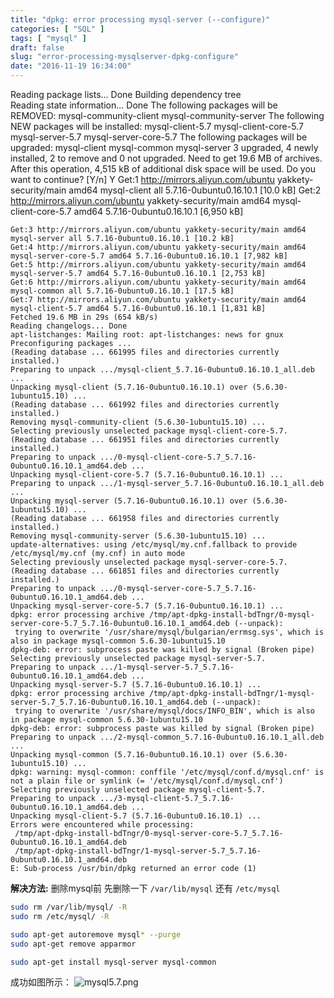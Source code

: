 ```yaml
---
title: "dpkg: error processing mysql-server (--configure)"
categories: [ "SQL" ]
tags: [ "mysql" ]
draft: false
slug: "error-processing-mysqlserver-dpkg-configure"
date: "2016-11-19 16:34:00"
---
```


Reading package lists... Done
Building dependency tree       
Reading state information... Done
The following packages will be REMOVED:
  mysql-community-client mysql-community-server
The following NEW packages will be installed:
  mysql-client-5.7 mysql-client-core-5.7 mysql-server-5.7
  mysql-server-core-5.7
The following packages will be upgraded:
  mysql-client mysql-common mysql-server
3 upgraded, 4 newly installed, 2 to remove and 0 not upgraded.
Need to get 19.6 MB of archives.
After this operation, 4,515 kB of additional disk space will be used.
Do you want to continue? [Y/n] Y
Get:1 http://mirrors.aliyun.com/ubuntu yakkety-security/main amd64 mysql-client all 5.7.16-0ubuntu0.16.10.1 [10.0 kB]
Get:2 http://mirrors.aliyun.com/ubuntu yakkety-security/main amd64 mysql-client-core-5.7 amd64 5.7.16-0ubuntu0.16.10.1 [6,950 kB]
```
Get:3 http://mirrors.aliyun.com/ubuntu yakkety-security/main amd64 mysql-server all 5.7.16-0ubuntu0.16.10.1 [10.2 kB]
Get:4 http://mirrors.aliyun.com/ubuntu yakkety-security/main amd64 mysql-server-core-5.7 amd64 5.7.16-0ubuntu0.16.10.1 [7,982 kB]
Get:5 http://mirrors.aliyun.com/ubuntu yakkety-security/main amd64 mysql-server-5.7 amd64 5.7.16-0ubuntu0.16.10.1 [2,753 kB]
Get:6 http://mirrors.aliyun.com/ubuntu yakkety-security/main amd64 mysql-common all 5.7.16-0ubuntu0.16.10.1 [17.5 kB]
Get:7 http://mirrors.aliyun.com/ubuntu yakkety-security/main amd64 mysql-client-5.7 amd64 5.7.16-0ubuntu0.16.10.1 [1,831 kB]
Fetched 19.6 MB in 29s (654 kB/s)                                              
Reading changelogs... Done
apt-listchanges: Mailing root: apt-listchanges: news for gnux
Preconfiguring packages ...
(Reading database ... 661995 files and directories currently installed.)
Preparing to unpack .../mysql-client_5.7.16-0ubuntu0.16.10.1_all.deb ...
Unpacking mysql-client (5.7.16-0ubuntu0.16.10.1) over (5.6.30-1ubuntu15.10) ...
(Reading database ... 661992 files and directories currently installed.)
Removing mysql-community-client (5.6.30-1ubuntu15.10) ...
Selecting previously unselected package mysql-client-core-5.7.
(Reading database ... 661951 files and directories currently installed.)
Preparing to unpack .../0-mysql-client-core-5.7_5.7.16-0ubuntu0.16.10.1_amd64.deb ...
Unpacking mysql-client-core-5.7 (5.7.16-0ubuntu0.16.10.1) ...
Preparing to unpack .../1-mysql-server_5.7.16-0ubuntu0.16.10.1_all.deb ...
Unpacking mysql-server (5.7.16-0ubuntu0.16.10.1) over (5.6.30-1ubuntu15.10) ...
(Reading database ... 661958 files and directories currently installed.)
Removing mysql-community-server (5.6.30-1ubuntu15.10) ...
update-alternatives: using /etc/mysql/my.cnf.fallback to provide /etc/mysql/my.cnf (my.cnf) in auto mode
Selecting previously unselected package mysql-server-core-5.7.
(Reading database ... 661851 files and directories currently installed.)
Preparing to unpack .../0-mysql-server-core-5.7_5.7.16-0ubuntu0.16.10.1_amd64.deb ...
Unpacking mysql-server-core-5.7 (5.7.16-0ubuntu0.16.10.1) ...
dpkg: error processing archive /tmp/apt-dpkg-install-bdTngr/0-mysql-server-core-5.7_5.7.16-0ubuntu0.16.10.1_amd64.deb (--unpack):
 trying to overwrite '/usr/share/mysql/bulgarian/errmsg.sys', which is also in package mysql-common 5.6.30-1ubuntu15.10
dpkg-deb: error: subprocess paste was killed by signal (Broken pipe)
Selecting previously unselected package mysql-server-5.7.
Preparing to unpack .../1-mysql-server-5.7_5.7.16-0ubuntu0.16.10.1_amd64.deb ...
Unpacking mysql-server-5.7 (5.7.16-0ubuntu0.16.10.1) ...
dpkg: error processing archive /tmp/apt-dpkg-install-bdTngr/1-mysql-server-5.7_5.7.16-0ubuntu0.16.10.1_amd64.deb (--unpack):
 trying to overwrite '/usr/share/mysql/docs/INFO_BIN', which is also in package mysql-common 5.6.30-1ubuntu15.10
dpkg-deb: error: subprocess paste was killed by signal (Broken pipe)
Preparing to unpack .../2-mysql-common_5.7.16-0ubuntu0.16.10.1_all.deb ...
Unpacking mysql-common (5.7.16-0ubuntu0.16.10.1) over (5.6.30-1ubuntu15.10) ...
dpkg: warning: mysql-common: conffile '/etc/mysql/conf.d/mysql.cnf' is not a plain file or symlink (= '/etc/mysql/conf.d/mysql.cnf')
Selecting previously unselected package mysql-client-5.7.
Preparing to unpack .../3-mysql-client-5.7_5.7.16-0ubuntu0.16.10.1_amd64.deb ...
Unpacking mysql-client-5.7 (5.7.16-0ubuntu0.16.10.1) ...
Errors were encountered while processing:
 /tmp/apt-dpkg-install-bdTngr/0-mysql-server-core-5.7_5.7.16-0ubuntu0.16.10.1_amd64.deb
 /tmp/apt-dpkg-install-bdTngr/1-mysql-server-5.7_5.7.16-0ubuntu0.16.10.1_amd64.deb
E: Sub-process /usr/bin/dpkg returned an error code (1)
```


**解决方法:**
删除mysql前 先删除一下 `/var/lib/mysql` 还有 `/etc/mysql`

```bash
sudo rm /var/lib/mysql/ -R
sudo rm /etc/mysql/ -R

sudo apt-get autoremove mysql* --purge
sudo apt-get remove apparmor

sudo apt-get install mysql-server mysql-common
```

成功如图所示：
![mysql5.7.png][1]


  [1]: https://imgs.gnux.cn/usr/uploads/2016/11/220989670.png